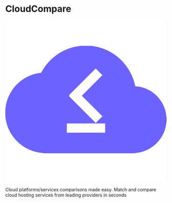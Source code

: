 # CloudCompare
![Logo](assets/logo/cloudCompareLogo.png)

Cloud platforms/services comparisons made easy. Match and compare cloud hosting services from leading providers in seconds